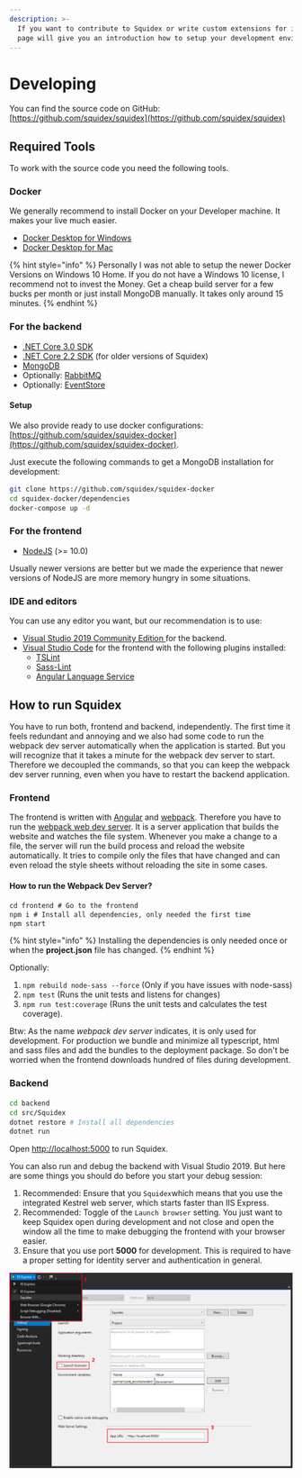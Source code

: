 ```yaml
---
description: >-
  If you want to contribute to Squidex or write custom extensions for it, this
  page will give you an introduction how to setup your development environment.
---
```


# Developing

You can find the source code on GitHub: [https://github.com/squidex/squidex](https://github.com/squidex/squidex)

## Required Tools

To work with the source code you need the following tools.

### Docker

We generally recommend to install Docker on your Developer machine. It makes your live much easier.

* [Docker Desktop for Windows](https://docs.docker.com/docker-for-windows/)
* [Docker Desktop for Mac](https://docs.docker.com/docker-for-mac/)

{% hint style="info" %}
Personally I was not able to setup the newer Docker Versions on Windows 10 Home. If you do not have a Windows 10 license, I recommend not to invest the Money. Get a cheap build server for a few bucks per month or just install MongoDB manually. It takes only around 15 minutes.
{% endhint %}

### For the backend

* [.NET Core 3.0 SDK](https://dotnet.microsoft.com/download/dotnet-core/3.0) 
* [.NET Core 2.2 SDK](https://dotnet.microsoft.com/download/dotnet-core/2.2) \(for older versions of Squidex\)
* [MongoDB](https://www.mongodb.com/)
* Optionally: [RabbitMQ](https://www.rabbitmq.com/download.html)
* Optionally: [EventStore](https://eventstore.org/)

#### Setup

We also provide ready to use docker configurations: [https://github.com/squidex/squidex-docker](https://github.com/squidex/squidex-docker). 

Just execute the following commands to get a MongoDB installation for development:

```bash
git clone https://github.com/squidex/squidex-docker
cd squidex-docker/dependencies
docker-compose up -d
```

### For the frontend

* [NodeJS](https://nodejs.org/en/) \(&gt;= 10.0\)

Usually newer versions are better but we made the experience that newer versions of NodeJS are more memory hungry in some situations.

### IDE and editors

You can use any editor you want, but our recommendation is to use:

* [Visual Studio 2019 Community Edition ](https://visualstudio.microsoft.com/vs/?rr=https%3A%2F%2Fwww.google.com%2F)for the backend.
* [Visual Studio Code](https://code.visualstudio.com/) for the frontend with the following plugins installed:
  * [TSLint](https://marketplace.visualstudio.com/items?itemName=ms-vscode.vscode-typescript-tslint-plugin)
  * [Sass-Lint](https://marketplace.visualstudio.com/items?itemName=glen-84.sass-lint)
  * [Angular Language Service](https://marketplace.visualstudio.com/items?itemName=Angular.ng-template)

## How to run Squidex

You have to run both, frontend and backend, independently. The first time it feels redundant and annoying and we also had some code to run the webpack dev server automatically when the application is started. But you will recognize that it takes a minute for the webpack dev server to start. Therefore we decoupled the commands, so that you can keep the webpack dev server running, even when you have to restart the backend application.

### Frontend

The frontend is written with [Angular](https://angular.io) and [webpack](https://webpack.js.org/). Therefore you have to run the [webpack web dev server](https://webpack.js.org/configuration/dev-server/). It is a server application that builds the website and watches the file system. Whenever you make a change to a file, the server will run the build process and reload the website automatically. It tries to compile only the files that have changed and can even reload the style sheets without reloading the site in some cases.

#### How to run the Webpack Dev Server?

```text
cd frontend # Go to the frontend
npm i # Install all dependencies, only needed the first time
npm start
```

{% hint style="info" %}
Installing the dependencies is only needed once or when the **project.json** file has changed.
{% endhint %}

Optionally:

1. `npm rebuild node-sass --force` \(Only if you have issues with node-sass\)
2. `npm test` \(Runs the unit tests and listens for changes\)
3. `npm run test:coverage` \(Runs the unit tests and calculates the test coverage\).

Btw: As the name _webpack dev server_ indicates, it is only used for development. For production we bundle and minimize all typescript, html and sass files and add the bundles to the deployment package. So don't be worried when the frontend downloads hundred of files during development.

### Backend

```bash
cd backend
cd src/Squidex
dotnet restore # Install all dependencies
dotnet run
```

Open [http://localhost:5000](http://localhost:5000) to run Squidex.

You can also run and debug the backend with Visual Studio 2019. But here are some things you should do before you start your debug session:

1. Recommended: Ensure that you `Squidex`which means that you use the integrated Kestrel web server, which starts faster than IIS Express.
2. Recommended: Toggle of the `Launch browser` setting. You just want to keep Squidex open during development and not close and open the window all the time to make debugging the frontend with your browser easier.
3. Ensure that you use port **5000** for development. This is required to have a proper setting for identity server and authentication in general. 

![Visual Studio Settings](../../.gitbook/assets/image%20%282%29.png)

